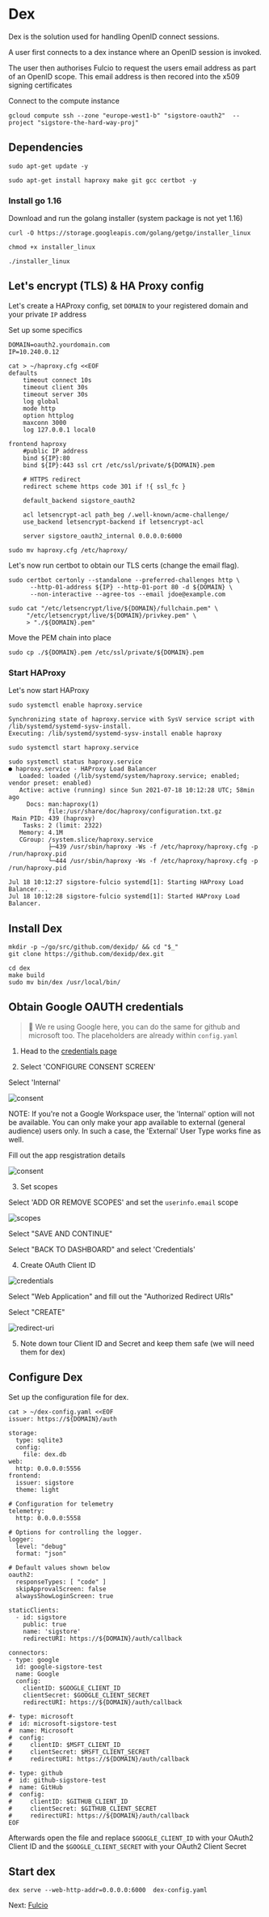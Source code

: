 # Dex

Dex is the solution used for handling OpenID connect sessions.

A user first connects to a dex instance where an OpenID session is invoked.

The user then authorises Fulcio to request the users email address as part of an
OpenID scope. This email address is then recored into the x509 signing
certificates

Connect to the compute instance

```
gcloud compute ssh --zone "europe-west1-b" "sigstore-oauth2"  --project "sigstore-the-hard-way-proj"
```

## Dependencies

```
sudo apt-get update -y
```

```
sudo apt-get install haproxy make git gcc certbot -y
```

### Install go 1.16

Download and run the golang installer (system package is not yet 1.16)

```
curl -O https://storage.googleapis.com/golang/getgo/installer_linux
```

```
chmod +x installer_linux
```

```
./installer_linux
```

## Let's encrypt (TLS) & HA Proxy config


Let's create a HAProxy config, set `DOMAIN` to your registered domain and your
private `IP` address

Set up some specifics

```
DOMAIN=oauth2.yourdomain.com
IP=10.240.0.12
```

```
cat > ~/haproxy.cfg <<EOF
defaults
    timeout connect 10s
    timeout client 30s
    timeout server 30s
    log global
    mode http
    option httplog
    maxconn 3000
    log 127.0.0.1 local0

frontend haproxy
    #public IP address
    bind ${IP}:80
    bind ${IP}:443 ssl crt /etc/ssl/private/${DOMAIN}.pem

    # HTTPS redirect
    redirect scheme https code 301 if !{ ssl_fc }

    default_backend sigstore_oauth2

    acl letsencrypt-acl path_beg /.well-known/acme-challenge/
    use_backend letsencrypt-backend if letsencrypt-acl

    server sigstore_oauth2_internal 0.0.0.0:6000
```

```
sudo mv haproxy.cfg /etc/haproxy/
```

Let's now run certbot to obtain our TLS certs (change the email flag).

```
sudo certbot certonly --standalone --preferred-challenges http \
      --http-01-address ${IP} --http-01-port 80 -d ${DOMAIN} \
      --non-interactive --agree-tos --email jdoe@example.com
```


```
sudo cat "/etc/letsencrypt/live/${DOMAIN}/fullchain.pem" \
     "/etc/letsencrypt/live/${DOMAIN}/privkey.pem" \
     > "./${DOMAIN}.pem"

```

Move the PEM chain into place
```
sudo cp ./${DOMAIN}.pem /etc/ssl/private/${DOMAIN}.pem
```

### Start HAProxy

Let's now start HAProxy

```
sudo systemctl enable haproxy.service

Synchronizing state of haproxy.service with SysV service script with /lib/systemd/systemd-sysv-install.
Executing: /lib/systemd/systemd-sysv-install enable haproxy

sudo systemctl start haproxy.service

sudo systemctl status haproxy.service
● haproxy.service - HAProxy Load Balancer
   Loaded: loaded (/lib/systemd/system/haproxy.service; enabled; vendor preset: enabled)
   Active: active (running) since Sun 2021-07-18 10:12:28 UTC; 58min ago
     Docs: man:haproxy(1)
           file:/usr/share/doc/haproxy/configuration.txt.gz
 Main PID: 439 (haproxy)
    Tasks: 2 (limit: 2322)
   Memory: 4.1M
   CGroup: /system.slice/haproxy.service
           ├─439 /usr/sbin/haproxy -Ws -f /etc/haproxy/haproxy.cfg -p /run/haproxy.pid
           └─444 /usr/sbin/haproxy -Ws -f /etc/haproxy/haproxy.cfg -p /run/haproxy.pid

Jul 18 10:12:27 sigstore-fulcio systemd[1]: Starting HAProxy Load Balancer...
Jul 18 10:12:28 sigstore-fulcio systemd[1]: Started HAProxy Load Balancer.
```

## Install Dex

```
mkdir -p ~/go/src/github.com/dexidp/ && cd "$_"
git clone https://github.com/dexidp/dex.git
```

```
cd dex
make build
sudo mv bin/dex /usr/local/bin/
```

## Obtain Google OAUTH credentials

> 📝 We re using Google here, you can do the same for github and microsoft too.
  The placeholders are already within `config.yaml`

1. Head to the [credentials page](https://console.cloud.google.com/apis/credentials)

2. Select 'CONFIGURE CONSENT SCREEN'

Select 'Internal'

![consent](images/oauth-consent.png)

NOTE: If you're not a Google Workspace user, the 'Internal' option will not be available. You can only make your app available to external (general audience) users only. In such a case, the 'External' User Type works fine as well. 

Fill out the app resgistration details

![consent](images/app-reg.png)

3. Set scopes

Select 'ADD OR REMOVE SCOPES' and set the `userinfo.email` scope

![scopes](images/scopes.png)

Select "SAVE AND CONTINUE"

Select "BACK TO DASHBOARD" and select 'Credentials'

4. Create OAuth Client ID

![credentials](images/oauth-credentials.png)

Select "Web Application" and fill out the "Authorized Redirect URIs"

Select "CREATE"

![redirect-uri](images/oauth-redirect.png)

5. Note down tour Client ID and Secret and keep them safe (we will need them for dex)

## Configure Dex

Set up the configuration file for dex.

```
cat > ~/dex-config.yaml <<EOF
issuer: https://${DOMAIN}/auth

storage:
  type: sqlite3
  config:
    file: dex.db
web:
  http: 0.0.0.0:5556
frontend:
  issuer: sigstore
  theme: light

# Configuration for telemetry
telemetry:
  http: 0.0.0.0:5558

# Options for controlling the logger.
logger:
  level: "debug"
  format: "json"

# Default values shown below
oauth2:
  responseTypes: [ "code" ]
  skipApprovalScreen: false
  alwaysShowLoginScreen: true

staticClients:
  - id: sigstore
    public: true
    name: 'sigstore'
    redirectURI: https://${DOMAIN}/auth/callback

connectors:
- type: google
  id: google-sigstore-test
  name: Google
  config:
    clientID: $GOOGLE_CLIENT_ID
    clientSecret: $GOOGLE_CLIENT_SECRET
    redirectURI: https://${DOMAIN}/auth/callback

#- type: microsoft
#  id: microsoft-sigstore-test
#  name: Microsoft
#  config:
#     clientID: $MSFT_CLIENT_ID
#     clientSecret: $MSFT_CLIENT_SECRET
#     redirectURI: https://${DOMAIN}/auth/callback

#- type: github
#  id: github-sigstore-test
#  name: GitHub
#  config:
#     clientID: $GITHUB_CLIENT_ID
#     clientSecret: $GITHUB_CLIENT_SECRET
#     redirectURI: https://${DOMAIN}/auth/callback
EOF
```

Afterwards open the file and replace `$GOOGLE_CLIENT_ID` with
your OAuth2 Client ID and the `$GOOGLE_CLIENT_SECRET` with your
OAuth2 Client Secret


## Start dex

```
dex serve --web-http-addr=0.0.0.0:6000  dex-config.yaml
```

Next: [Fulcio](06-fulcio.md)
